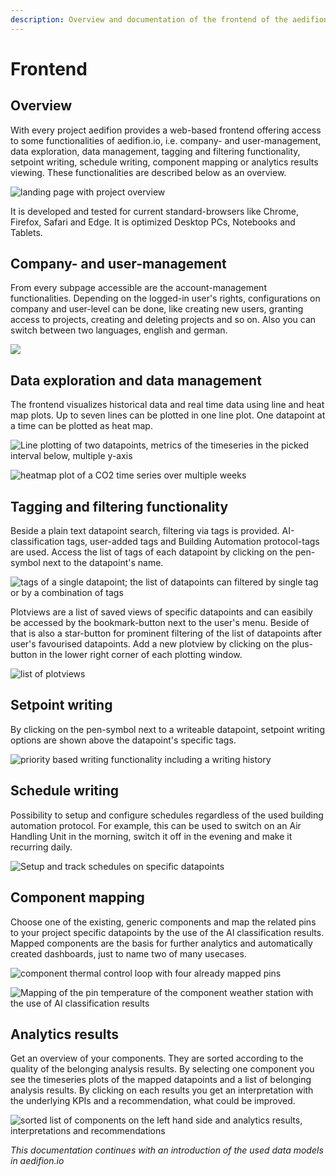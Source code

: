 ```yaml
---
description: Overview and documentation of the frontend of the aedifion.io cloud platform.
---
```


# Frontend

## Overview

With every project aedifion provides a web-based frontend offering access to some functionalities of aedifion.io, i.e. company- and user-management, data exploration, data management, tagging and filtering functionality, setpoint writing, schedule writing, component mapping or analytics results viewing. These functionalities are described below as an overview.

![landing page with project overview](../.gitbook/assets/image%20%2836%29.png)

It is developed and tested for current standard-browsers like Chrome, Firefox, Safari and Edge. It is optimized Desktop PCs, Notebooks and Tablets.

## Company- and user-management

From every subpage accessible are the account-management functionalities. Depending on the logged-in user's rights, configurations on company and user-level can be done, like creating new users, granting access to projects, creating and deleting projects and so on. Also you can switch between two languages, english and german.

![](../.gitbook/assets/image%20%2840%29.png)

## Data exploration and data management

The frontend visualizes historical data and real time data using line and heat map plots. Up to seven lines can be plotted in one line plot. One datapoint at a time can be plotted as heat map.

![Line plotting of two datapoints, metrics of the timeseries in the picked interval below, multiple y-axis](../.gitbook/assets/image%20%2823%29.png)

![heatmap plot of a CO2 time series over multiple weeks](../.gitbook/assets/image%20%2825%29.png)

## Tagging and filtering functionality

Beside a plain text datapoint search, filtering via tags is provided. AI-classification tags, user-added tags and Building Automation protocol-tags are used. Access the list of tags of each datapoint by clicking on the pen-symbol next to the datapoint's name.

![tags of a single datapoint; the list of datapoints can filtered by single tag or by a combination of tags](../.gitbook/assets/image%20%284%29.png)

Plotviews are a list of saved views of specific datapoints and can easibily be accessed by the bookmark-button next to the user's menu. Beside of that is also a star-button for prominent filtering of the list of datapoints after user's favourised datapoints. Add a new plotview by clicking on the plus-button in the lower right corner of each plotting window.

![list of plotviews](../.gitbook/assets/image%20%2814%29.png)

## Setpoint writing

By clicking on the pen-symbol next to a writeable datapoint, setpoint writing options are shown above the datapoint's specific tags.

![priority based writing functionality including a writing history](../.gitbook/assets/image%20%2833%29.png)

## Schedule writing

Possibility to setup and configure schedules regardless of the used building automation protocol. For example, this can be used to switch on an Air Handling Unit in the morning, switch it off in the evening and make it recurring daily.

![Setup and track schedules on specific datapoints](../.gitbook/assets/image%20%281%29.png)

## Component mapping

Choose one of the existing, generic components and map the related pins to your project specific datapoints by the use of the AI classification results. Mapped components are the basis for further analytics and automatically created dashboards, just to name two of many usecases.

![component thermal control loop with four already mapped pins](../.gitbook/assets/image%20%2815%29.png)

![Mapping of the pin temperature of the component weather station with the use of AI classification results ](../.gitbook/assets/image%20%282%29.png)

## Analytics results

Get an overview of your components. They are sorted according to the quality of the belonging analysis results. By selecting one component you see the timeseries plots of the mapped datapoints and a list of belonging analysis results. By clicking on each results you get an interpretation with the underlying KPIs and a recommendation, what could be improved.

![sorted list of components on the left hand side and analytics results, interpretations and recommendations](../.gitbook/assets/image%20%2845%29.png)

_This documentation continues with an introduction of the used data models in aedifion.io_

